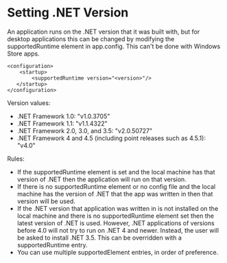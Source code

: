 # Setting .NET Version

An application runs on the .NET version that it was built with, but for
desktop applications this can be changed by modifying the supportedRuntime
element in app.config. This can't be done with Windows Store apps.

    <configuration>   
    	<startup>     
    		<supportedRuntime version="<version>"/>
       </startup> 
    </configuration>

Version values:
  * .NET Framework 1.0: "v1.0.3705"
  * .NET Framework 1.1: "v1.1.4322"
  * .NET Framework 2.0, 3.0, and 3.5: "v2.0.50727"
  * .NET Framework 4 and 4.5 (including point releases such as 4.5.1): "v4.0"

Rules:

  * If the supportedRuntime element is set and the local machine has that version of .NET then the application will run on that version.
  * If there is no supportedRuntime element or no config file and the local machine has the version of .NET that the app was written in then that version will be used.
  * If the .NET version that application was written in is not installed on the local machine and there is no supportedRuntime element set then the latest version of .NET is used. However, .NET applications of versions before 4.0 will not try to run on .NET 4 and newer. Instead, the user will be asked to install .NET 3.5. This can be overridden with a supportedRuntime entry.
  * You can use multiple supportedElement entries, in order of preference.
<!--stackedit_data:
eyJoaXN0b3J5IjpbLTE0NTgxNTg1NzddfQ==
-->